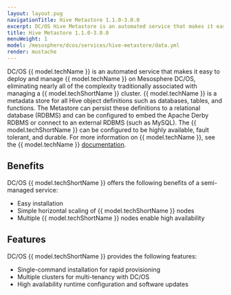 ```yaml
---
layout: layout.pug
navigationTitle: Hive Metastore 1.1.0-3.0.0
excerpt: DC/OS Hive Metastore is an automated service that makes it easy to deploy and manage Hive Metastore on Mesosphere DC/OS.
title: Hive Metastore 1.1.0-3.0.0
menuWeight: 1
model: /mesosphere/dcos/services/hive-metastore/data.yml
render: mustache
---
```


DC/OS {{ model.techName }} is an automated service that makes it easy to deploy 
and manage {{ model.techName }} on Mesosphere DC/OS, eliminating nearly all of 
the complexity traditionally associated with managing a {{ model.techShortName }} 
cluster. {{ model.techName }} is a metadata store for all Hive object definitions 
such as databases, tables, and functions. The Metastore can persist these definitions
to a relational database (RDBMS) and can be configured to embed the Apache Derby 
RDBMS or connect to an external RDBMS (such as MySQL). The {{ model.techShortName }} 
can be configured to be highly available, fault tolerant, and durable. 
For more information on {{ model.techName }}, see the {{ model.techName }} 
[documentation](https://cwiki.apache.org/confluence/display/Hive/AdminManual+Metastore+3.0+Administration). 


## Benefits

DC/OS {{ model.techShortName }} offers the following benefits of a semi-managed service:

*   Easy installation
*   Simple horizontal scaling of {{ model.techShortName }} nodes
*   Multiple {{ model.techShortName }} nodes enable high availability

## Features

DC/OS {{ model.techShortName }} provides the following features:

*   Single-command installation for rapid provisioning
*   Multiple clusters for multi-tenancy with DC/OS
*   High availability runtime configuration and software updates

